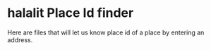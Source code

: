# halalit Place Id finder
Here are files that will let us know place id of a place by entering an address.

